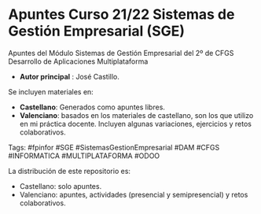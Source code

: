 # Apuntes Curso 21/22 Sistemas de Gestión Empresarial (SGE)
Apuntes del Módulo Sistemas de Gestión Empresarial del 2º de CFGS Desarrollo de Aplicaciones Multiplataforma

- **Autor principal** : José Castillo.

Se incluyen materiales en:
- **Castellano**: Generados como apuntes libres.
- **Valenciano**: basados en los materiales de castellano, son los que utilizo en mi práctica docente. Incluyen algunas variaciones, ejercicios y retos colaborativos.

Tags: #fpinfor #SGE #SistemasGestionEmpresarial #DAM #CFGS #INFORMATICA #MULTIPLATAFORMA #ODOO

La distribución de este repositorio es:
- Castellano: solo apuntes.
- Valenciano: apuntes, actividades (presencial y semipresencial) y retos colaborativos.
